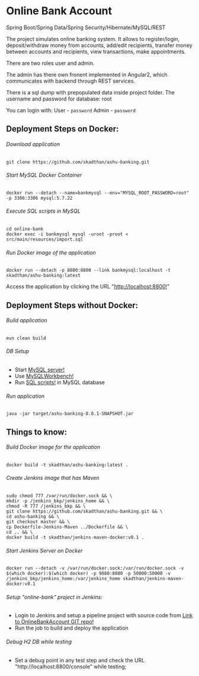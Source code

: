 # Online Bank Account
Spring Boot/Spring Data/Spring Security/Hibernate/MySQL/REST

The project simulates online banking system. It allows to register/login, deposit/withdraw money from accounts, add/edit recipients,
transfer money between accounts and recipients, view transactions, make appointments.

There are two roles user and admin.

The admin has there own fronent implemented in Angular2, which communicates with backend through REST services.

There is a sql dump with prepopulated data inside project folder.
The username and password for database: root

You can login with:
User - `password`
Admin - `password`

## Deployment Steps on Docker:
###### Download application
```
git clone https://github.com/skadthan/ashu-banking.git
```
###### Start MySQL Docker Container
```
docker run --detach --name=bankmysql --env="MYSQL_ROOT_PASSWORD=root" -p 3306:3306 mysql:5.7.22
```
###### Execute SQL scripts in MySQL
```
cd online-bank
docker exec -i bankmysql mysql -uroot -proot < src/main/resources/import.sql
```
###### Run Docker image of the application
```
docker run --detach -p 8800:8800 --link bankmysql:localhost -t skadthan/ashu-banking:latest
```
Access the application by clicking the URL "[http://localhost:8800!](http://localhost:8800)"

## Deployment Steps without Docker:
###### Build application
```
mvn clean build
```
###### DB Setup
 * Start [MySQL server!](https://dev.mysql.com/downloads/mysql/)
 * Use [MySQLWorkbench!](https://www.mysql.com/products/workbench/)
 * Run [SQL scripts!](https://github.com/skadthan/online-bank/blob/master/sql_dump/onlinebanking.sql) in MySQL database

###### Run application
```
java -jar target/ashu-banking-0.0.1-SNAPSHOT.jar
```

## Things to know:
###### Build Docker image for the application
```
docker build -t skadthan/ashu-banking:latest .
```
###### Create Jenkins image that has Maven
```
sudo chmod 777 /var/run/docker.sock && \
mkdir -p /jenkins_bkp/jenkins_home && \
chmod -R 777 /jenkins_bkp && \
git clone https://github.com/skadthan/ashu-banking.git && \
cd ashu-banking && \
git checkout master && \
cp Dockerfile-Jenkins-Maven ../Dockerfile && \
cd .. && \
docker build -t skadthan/jenkins-maven-docker:v0.1 .
```
###### Start Jenkins Server on Docker
```
docker run --detach -v /var/run/docker.sock:/var/run/docker.sock -v $(which docker):$(which docker) -p 9080:8080 -p 50000:50000 -v /jenkins_bkp/jenkins_home:/var/jenkins_home skadthan/jenkins-maven-docker:v0.1
```
###### Setup "online-bank" project in Jenkins:
 * Login to Jenkins and setup a pipeline project with source code from [Link to OnlineBankAccount GIT repo!](https://github.com/skadthan/ashu-banking.git)
 * Run the job to build and deploy the application

###### Debug H2 DB while testing
 * Set a debug point in any test step and check the URL "http://localhost:8800/console" while testing;
